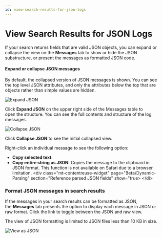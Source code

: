 ```yaml
---
id: view-search-results-for-json-logs
---
```


# View Search Results for JSON Logs

If your search returns fields that are valid JSON objects, you can
expand or collapse the view on the **Messages** tab to show or hide the
JSON substructure, or present the messages as formatted JSON code.

#### Expand or collapse JSON messages

By default, the collapsed version of JSON messages is shown. You can see
the top level JSON attributes, and only the attributes below the top
that are objects rather than simple values are hidden.

![Expand
JSON](../../static/img/Get-Started-with-Search/Search-Basics/View-Search-Results-for-JSON-Logs/ExpandJSON.png)

Click **Expand JSON** on the upper right side of the Messages table to
open the structure. You can see the full contents and structure of the
log messages.

![Collapse
JSON](../../static/img/Get-Started-with-Search/Search-Basics/View-Search-Results-for-JSON-Logs/CollapseJSON.png)

Click **Collapse JSON** to see the initial collapsed view.

Right-click an individual message to see the following option:

-   **Copy selected text**.
-   **Copy entire string as JSON**. Copies the message to the clipboard
    in JSON format. This function is not available on Safari due to a
    browser limitation.
\<div class="mt-contentreuse-widget" page="Beta/Dynamic-Parsing"
section="Reference parsed JSON fields" show="true\>
\</di\>

### Format JSON messages in search results 

If the messages in your search results can be formatted as JSON,
the **Messages** tab presents the option to display each message in JSON
or raw format. Click the link to toggle between the JSON and raw view. 

The view of JSON formatting is limited to JSON files less than 10 KB in
size.

![View as
JSON](../../static/img/Get-Started-with-Search/Search-Basics/View-Search-Results-for-JSON-Logs/ViewAsJSON.png)
